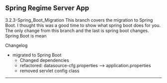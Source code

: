 Spring Regime Server App
-----------------------------------------------------------------------------------------------------------------------
3.2.3-Spring_Boot_Migration
This branch covers the migration to Spring Boot. I thought this was a good time to show what spring boot does for you.
The only change from this branch and the last is spring boot changes. Spring Boot is mean

Changelog 
- migrated to Spring Boot
    - Changed dependencies
    - refactored: datasource-cfg.properties --> application.properties
    - removed servlet config class
    
-----------------------------------------------------------------------------------------------------------------------